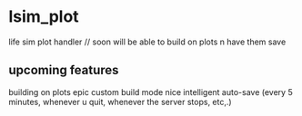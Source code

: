 # lsim_plot
life sim plot handler // soon will be able to build on plots n have them save

## upcoming features
building on plots epic
custom build mode nice
intelligent auto-save (every 5 minutes, whenever u quit, whenever the server stops, etc,.)
